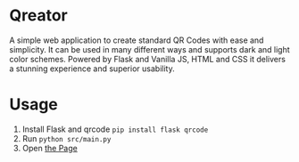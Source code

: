# Qreator

A simple web application to create standard QR Codes with ease and simplicity.
It can be used in many different ways and supports dark and light color schemes.
Powered by Flask and Vanilla JS, HTML and CSS it delivers a stunning experience
and superior usability.

# Usage

1. Install Flask and qrcode `pip install flask qrcode`
2. Run `python src/main.py`
3. Open [the Page](http://127.0.0.1:5000)
